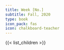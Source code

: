 ```yaml
---
title: Week [No.]
subtitle: Fall, 2020
type: book
icon_pack: fas
icon: chalkboard-teacher
---
```


{{< list_children >}}
